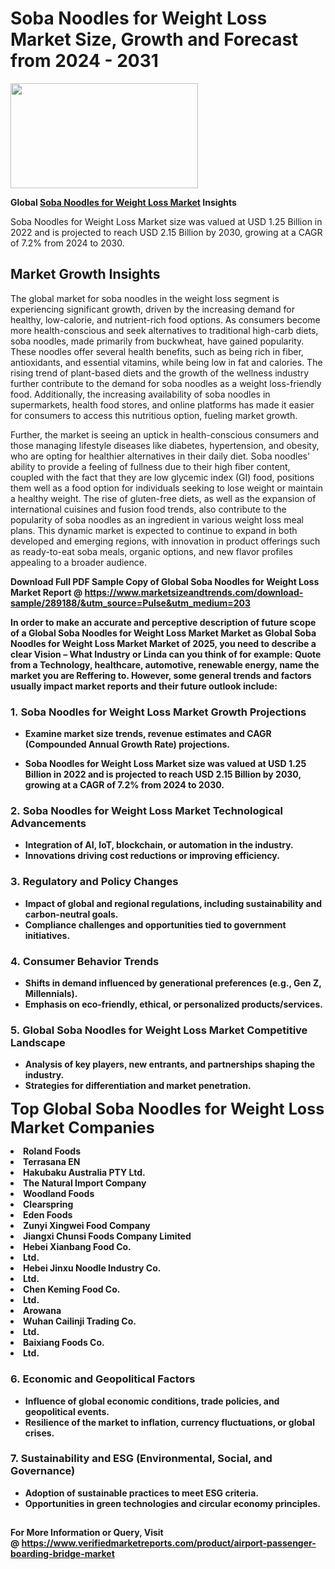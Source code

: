 <H1>Soba Noodles for Weight Loss Market Size, Growth and Forecast from 2024 - 2031</H1><img class="aligncenter size-medium wp-image-584254" src="https://thirdeyenews.in/wp-content/uploads/2024/09/Global-Market-Research-300x168.jpeg" alt="" width="300" height="168" /><p><strong>Global&nbsp;<a href="https://www.marketsizeandtrends.com/download-sample/289188/&amp;utm_source=Pulse&amp;utm_medium=203">Soba Noodles for Weight Loss Market</a> Insights</strong></p><p>Soba Noodles for Weight Loss Market size was valued at USD 1.25 Billion in 2022 and is projected to reach USD 2.15 Billion by 2030, growing at a CAGR of 7.2% from 2024 to 2030.</p><p><h2>Market Growth Insights</h2> <p>The global market for soba noodles in the weight loss segment is experiencing significant growth, driven by the increasing demand for healthy, low-calorie, and nutrient-rich food options. As consumers become more health-conscious and seek alternatives to traditional high-carb diets, soba noodles, made primarily from buckwheat, have gained popularity. These noodles offer several health benefits, such as being rich in fiber, antioxidants, and essential vitamins, while being low in fat and calories. The rising trend of plant-based diets and the growth of the wellness industry further contribute to the demand for soba noodles as a weight loss-friendly food. Additionally, the increasing availability of soba noodles in supermarkets, health food stores, and online platforms has made it easier for consumers to access this nutritious option, fueling market growth.</p> <p><strong></strong></p> <p>Further, the market is seeing an uptick in health-conscious consumers and those managing lifestyle diseases like diabetes, hypertension, and obesity, who are opting for healthier alternatives in their daily diet. Soba noodles' ability to provide a feeling of fullness due to their high fiber content, coupled with the fact that they are low glycemic index (GI) food, positions them well as a food option for individuals seeking to lose weight or maintain a healthy weight. The rise of gluten-free diets, as well as the expansion of international cuisines and fusion food trends, also contribute to the popularity of soba noodles as an ingredient in various weight loss meal plans. This dynamic market is expected to continue to expand in both developed and emerging regions, with innovation in product offerings such as ready-to-eat soba meals, organic options, and new flavor profiles appealing to a broader audience.</p> <p><strong></p><p><span class=""><strong>Download Full PDF Sample Copy of Global Soba Noodles for Weight Loss Market Report</strong> @ <a href="https://www.marketsizeandtrends.com/download-sample/289188/&amp;utm_source=Pulse&amp;utm_medium=203" target="_blank">https://www.marketsizeandtrends.com/download-sample/289188/&amp;utm_source=Pulse&amp;utm_medium=203</a></span></p><p>In order to make an accurate and perceptive description of future scope of a Global&nbsp;Soba Noodles for Weight Loss Market Market as Global&nbsp;Soba Noodles for Weight Loss Market Market of 2025, you need to describe a clear Vision &ndash; What Industry or Linda can you think of for example: Quote from a Technology, healthcare, automotive, renewable energy, name the market you are Reffering to. However, some general trends and factors usually impact market reports and their future outlook include:</p><h3>1.&nbsp;<strong>Soba Noodles for Weight Loss Market Growth Projections</strong></h3><ul><li>Examine market size trends, revenue estimates and CAGR (Compounded Annual Growth Rate) projections.</li><li><p>Soba Noodles for Weight Loss Market size was valued at USD 1.25 Billion in 2022 and is projected to reach USD 2.15 Billion by 2030, growing at a CAGR of 7.2% from 2024 to 2030.</p></li></ul><h3>2.&nbsp;<strong>Soba Noodles for Weight Loss Market Technological Advancements</strong></h3><ul><li>Integration of AI, IoT, blockchain, or automation in the industry.</li><li>Innovations driving cost reductions or improving efficiency.</li></ul><h3>3.&nbsp;<strong>Regulatory and Policy Changes</strong></h3><ul><li>Impact of global and regional regulations, including sustainability and carbon-neutral goals.</li><li>Compliance challenges and opportunities tied to government initiatives.</li></ul><h3>4.&nbsp;<strong>Consumer Behavior Trends</strong></h3><ul><li>Shifts in demand influenced by generational preferences (e.g., Gen Z, Millennials).</li><li>Emphasis on eco-friendly, ethical, or personalized products/services.</li></ul><h3>5.&nbsp;<strong>Global Soba Noodles for Weight Loss Market Competitive Landscape</strong></h3><ul><li>Analysis of key players, new entrants, and partnerships shaping the industry.</li><li>Strategies for differentiation and market penetration.</li></ul><p data-pm-slice="1 1 []"><span style="color: inherit; font-family: inherit; font-size: 25px;">Top Global Soba Noodles for Weight Loss Market Companies</span></p><div class="" data-test-id=""><p><li>Roland Foods</li><li> Terrasana EN</li><li> Hakubaku Australia PTY Ltd.</li><li> The Natural Import Company</li><li> Woodland Foods</li><li> Clearspring</li><li> Eden Foods</li><li> Zunyi Xingwei Food Company</li><li> Jiangxi Chunsi Foods Company Limited</li><li> Hebei Xianbang Food Co.</li><li> Ltd.</li><li> Hebei Jinxu Noodle Industry Co.</li><li> Ltd.</li><li> Chen Keming Food Co.</li><li> Ltd.</li><li> Arowana</li><li> Wuhan Cailinji Trading Co.</li><li> Ltd.</li><li> Baixiang Foods Co.</li><li> Ltd.</li></p></div><h3>6.&nbsp;<strong>Economic and Geopolitical Factors</strong></h3><ul><li>Influence of global economic conditions, trade policies, and geopolitical events.</li><li>Resilience of the market to inflation, currency fluctuations, or global crises.</li></ul><h3>7.&nbsp;<strong>Sustainability and ESG (Environmental, Social, and Governance)</strong></h3><ul><li>Adoption of sustainable practices to meet ESG criteria.</li><li>Opportunities in green technologies and circular economy principles.</li></ul><h2><strong style="font-size: 14px;">For More Information or Query, Visit @&nbsp;</strong><a style="background-color: #ffffff; font-size: 14px;" href="https://www.marketsizeandtrends.com/report/soba-noodles-for-weight-loss-market/" target="_blank">https://www.verifiedmarketreports.com/product/airport-passenger-boarding-bridge-market</a></h2>

